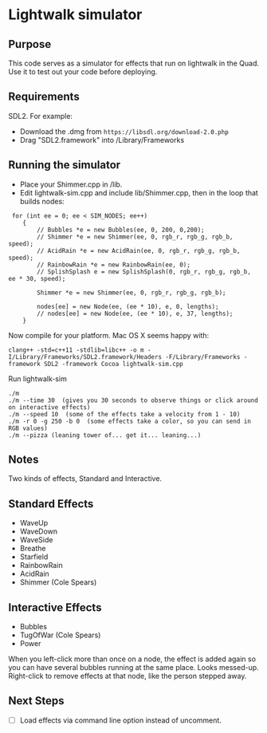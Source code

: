 # Lightwalk simulator

## Purpose

This code serves as a simulator for effects that run on lightwalk in the Quad.  Use it to test out your code before deploying.

## Requirements

SDL2. For example:
- Download the .dmg from  ```https://libsdl.org/download-2.0.php```
- Drag "SDL2.framework" into /Library/Frameworks

## Running the simulator

- Place your Shimmer.cpp in /lib. 
- Edit lightwalk-sim.cpp and include lib/Shimmer.cpp, then in the loop that builds nodes:

```
 for (int ee = 0; ee < SIM_NODES; ee++)
    {
        // Bubbles *e = new Bubbles(ee, 0, 200, 0,200);
        // Shimmer *e = new Shimmer(ee, 0, rgb_r, rgb_g, rgb_b, speed);
        // AcidRain *e = new AcidRain(ee, 0, rgb_r, rgb_g, rgb_b, speed);
        // RainbowRain *e = new RainbowRain(ee, 0);
        // SplishSplash e = new SplishSplash(0, rgb_r, rgb_g, rgb_b, ee * 30, speed);

        Shimmer *e = new Shimmer(ee, 0, rgb_r, rgb_g, rgb_b);

        nodes[ee] = new Node(ee, (ee * 10), e, 0, lengths);
        // nodes[ee] = new Node(ee, (ee * 10), e, 37, lengths);
    }
```

Now compile for your platform.
Mac OS X seems happy with:
```
clang++ -std=c++11 -stdlib=libc++ -o m -I/Library/Frameworks/SDL2.framework/Headers -F/Library/Frameworks -framework SDL2 -framework Cocoa lightwalk-sim.cpp
```


Run lightwalk-sim
```
./m
./m --time 30  (gives you 30 seconds to observe things or click around on interactive effects)
./m --speed 10  (some of the effects take a velocity from 1 - 10)
./m -r 0 -g 250 -b 0  (some effects take a color, so you can send in RGB values)
./m --pizza (leaning tower of... get it... leaning...)
```

## Notes

Two kinds of effects, Standard and Interactive.

## Standard Effects

- WaveUp
- WaveDown
- WaveSide
- Breathe
- Starfield
- RainbowRain
- AcidRain
- Shimmer (Cole Spears)

## Interactive Effects

- Bubbles
- TugOfWar (Cole Spears)
- Power


When you left-click more than once on a node, the effect is added again so you can have several bubbles
running at the same place.  Looks messed-up.  
Right-click to remove effects at that node, like the person stepped away.

## Next Steps

- [ ] Load effects via command line option instead of uncomment.
